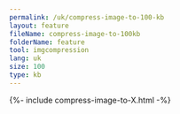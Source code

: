 ```yaml
---
permalink: /uk/compress-image-to-100-kb
layout: feature
fileName: compress-image-to-100kb
folderName: feature
tool: imgcompression
lang: uk
size: 100
type: kb
---
```


{%- include compress-image-to-X.html -%}
